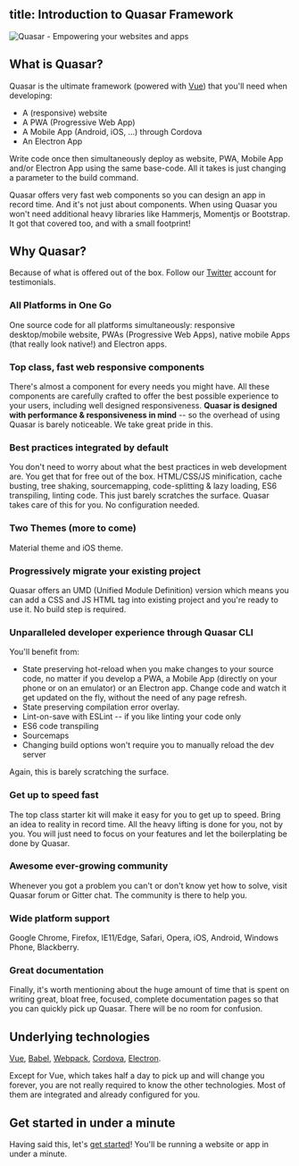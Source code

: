 title: Introduction to Quasar Framework
---

![Quasar - Empowering your websites and apps](/images/responsive-logo.png)

## What is Quasar?
Quasar is the ultimate framework (powered with [Vue](https://vuejs.org/)) that you'll need when developing:
* A (responsive) website
* A PWA (Progressive Web App)
* A Mobile App (Android, iOS, ...) through Cordova
* An Electron App

Write code once then simultaneously deploy as website, PWA, Mobile App and/or Electron App using the same base-code. All it takes is just changing a parameter to the build command.

Quasar offers very fast web components so you can design an app in record time. And it's not just about components. When using Quasar you won't need additional heavy libraries like Hammerjs, Momentjs or Bootstrap. It got that covered too, and with a small footprint!

## Why Quasar?
Because of what is offered out of the box. Follow our [Twitter](https://twitter.com/quasarframework) account for testimonials.

### All Platforms in One Go
One source code for all platforms simultaneously: responsive desktop/mobile website, PWAs (Progressive Web Apps), native mobile Apps (that really look native!) and Electron apps.

### Top class, fast web responsive components
There's almost a component for every needs you might have. All these components are carefully crafted to offer the best possible experience to your users, including well designed responsiveness. **Quasar is designed with performance & responsiveness in mind** -- so the overhead of using Quasar is barely noticeable. We take great pride in this.

### Best practices integrated by default
You don't need to worry about what the best practices in web development are. You get that for free out of the box. HTML/CSS/JS minification, cache busting, tree shaking, sourcemapping, code-splitting & lazy loading, ES6 transpiling, linting code. This just barely scratches the surface. Quasar takes care of this for you. No configuration needed.

### Two Themes (more to come)
Material theme and iOS theme.

### Progressively migrate your existing project
Quasar offers an UMD (Unified Module Definition) version which means you can add a CSS and JS HTML tag into existing project and you're ready to use it. No build step is required.

### Unparalleled developer experience through Quasar CLI
You'll benefit from:
* State preserving hot-reload when you make changes to your source code, no matter if you develop a PWA, a Mobile App (directly on your phone or on an emulator) or an Electron app. Change code and watch it get updated on the fly, without the need of any page refresh.
* State preserving compilation error overlay.
* Lint-on-save with ESLint -- if you like linting your code only
* ES6 code transpiling
* Sourcemaps
* Changing build options won't require you to manually reload the dev server

Again, this is barely scratching the surface.

### Get up to speed fast
The top class starter kit will make it easy for you to get up to speed. Bring an idea to reality in record time. All the heavy lifting is done for you, not by you. You will just need to focus on your features and let the boilerplating be done by Quasar.

### Awesome ever-growing community
Whenever you got a problem you can't or don't know yet how to solve, visit Quasar forum or Gitter chat. The community is there to help you.

### Wide platform support
Google Chrome, Firefox, IE11/Edge, Safari, Opera, iOS, Android, Windows Phone, Blackberry.

### Great documentation
Finally, it's worth mentioning about the huge amount of time that is spent on writing great, bloat free, focused, complete documentation pages so that you can quickly pick up Quasar. There will be no room for confusion.

## Underlying technologies
[Vue](https://vuejs.org/), [Babel](https://babeljs.io/), [Webpack](https://webpack.js.org/), [Cordova](https://cordova.apache.org/), [Electron](https://electronjs.org/).

Except for Vue, which takes half a day to pick up and will change you forever, you are not really required to know the other technologies. Most of them are integrated and already configured for you.

## Get started in under a minute
Having said this, let's [get started](/guide/index.html)! You'll be running a website or app in under a minute.
